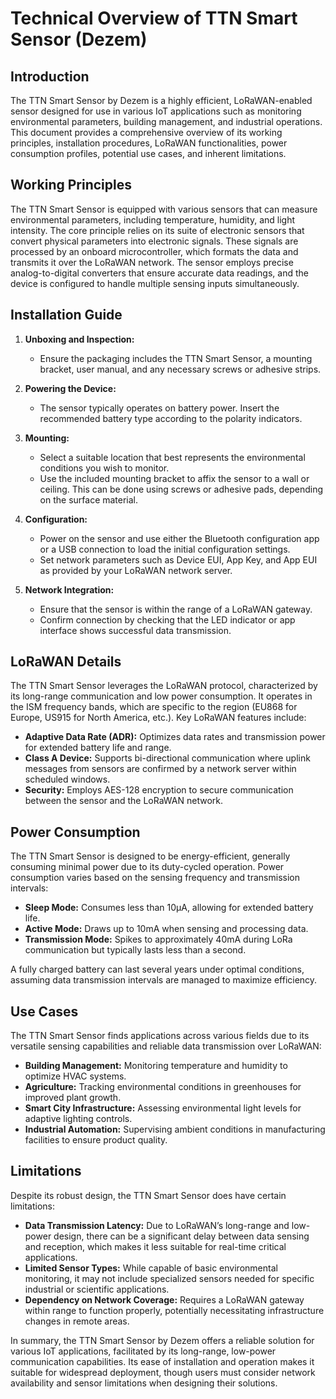 # Technical Overview of TTN Smart Sensor (Dezem)

## Introduction

The TTN Smart Sensor by Dezem is a highly efficient, LoRaWAN-enabled sensor designed for use in various IoT applications such as monitoring environmental parameters, building management, and industrial operations. This document provides a comprehensive overview of its working principles, installation procedures, LoRaWAN functionalities, power consumption profiles, potential use cases, and inherent limitations.

## Working Principles

The TTN Smart Sensor is equipped with various sensors that can measure environmental parameters, including temperature, humidity, and light intensity. The core principle relies on its suite of electronic sensors that convert physical parameters into electronic signals. These signals are processed by an onboard microcontroller, which formats the data and transmits it over the LoRaWAN network. The sensor employs precise analog-to-digital converters that ensure accurate data readings, and the device is configured to handle multiple sensing inputs simultaneously.

## Installation Guide

1. **Unboxing and Inspection:**
   - Ensure the packaging includes the TTN Smart Sensor, a mounting bracket, user manual, and any necessary screws or adhesive strips.

2. **Powering the Device:**
   - The sensor typically operates on battery power. Insert the recommended battery type according to the polarity indicators.

3. **Mounting:**
   - Select a suitable location that best represents the environmental conditions you wish to monitor.
   - Use the included mounting bracket to affix the sensor to a wall or ceiling. This can be done using screws or adhesive pads, depending on the surface material.

4. **Configuration:**
   - Power on the sensor and use either the Bluetooth configuration app or a USB connection to load the initial configuration settings.
   - Set network parameters such as Device EUI, App Key, and App EUI as provided by your LoRaWAN network server.

5. **Network Integration:**
   - Ensure that the sensor is within the range of a LoRaWAN gateway.
   - Confirm connection by checking that the LED indicator or app interface shows successful data transmission.

## LoRaWAN Details

The TTN Smart Sensor leverages the LoRaWAN protocol, characterized by its long-range communication and low power consumption. It operates in the ISM frequency bands, which are specific to the region (EU868 for Europe, US915 for North America, etc.). Key LoRaWAN features include:

- **Adaptive Data Rate (ADR):** Optimizes data rates and transmission power for extended battery life and range.
- **Class A Device:** Supports bi-directional communication where uplink messages from sensors are confirmed by a network server within scheduled windows.
- **Security:** Employs AES-128 encryption to secure communication between the sensor and the LoRaWAN network.

## Power Consumption

The TTN Smart Sensor is designed to be energy-efficient, generally consuming minimal power due to its duty-cycled operation. Power consumption varies based on the sensing frequency and transmission intervals:

- **Sleep Mode:** Consumes less than 10µA, allowing for extended battery life.
- **Active Mode:** Draws up to 10mA when sensing and processing data.
- **Transmission Mode:** Spikes to approximately 40mA during LoRa communication but typically lasts less than a second.

A fully charged battery can last several years under optimal conditions, assuming data transmission intervals are managed to maximize efficiency.

## Use Cases

The TTN Smart Sensor finds applications across various fields due to its versatile sensing capabilities and reliable data transmission over LoRaWAN:

- **Building Management:** Monitoring temperature and humidity to optimize HVAC systems.
- **Agriculture:** Tracking environmental conditions in greenhouses for improved plant growth.
- **Smart City Infrastructure:** Assessing environmental light levels for adaptive lighting controls.
- **Industrial Automation:** Supervising ambient conditions in manufacturing facilities to ensure product quality.

## Limitations

Despite its robust design, the TTN Smart Sensor does have certain limitations:

- **Data Transmission Latency:** Due to LoRaWAN’s long-range and low-power design, there can be a significant delay between data sensing and reception, which makes it less suitable for real-time critical applications.
- **Limited Sensor Types:** While capable of basic environmental monitoring, it may not include specialized sensors needed for specific industrial or scientific applications.
- **Dependency on Network Coverage:** Requires a LoRaWAN gateway within range to function properly, potentially necessitating infrastructure changes in remote areas.

In summary, the TTN Smart Sensor by Dezem offers a reliable solution for various IoT applications, facilitated by its long-range, low-power communication capabilities. Its ease of installation and operation makes it suitable for widespread deployment, though users must consider network availability and sensor limitations when designing their solutions.